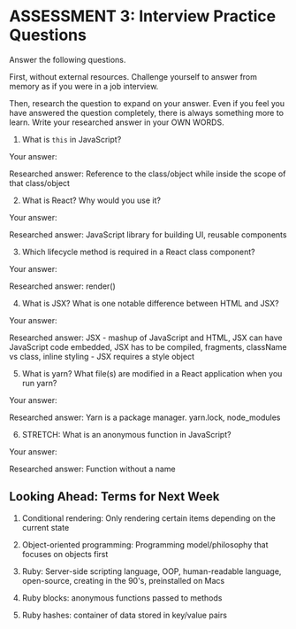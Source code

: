 # ASSESSMENT 3: Interview Practice Questions

Answer the following questions.

First, without external resources. Challenge yourself to answer from memory as if you were in a job interview.

Then, research the question to expand on your answer. Even if you feel you have answered the question completely, there is always something more to learn. Write your researched answer in your OWN WORDS.


1. What is `this` in JavaScript?

  Your answer:

  Researched answer: Reference to the class/object while inside the scope of that class/object



2. What is React? Why would you use it?

  Your answer:

  Researched answer: JavaScript library for building UI, reusable components



3. Which lifecycle method is required in a React class component?

  Your answer:

  Researched answer: render()



4. What is JSX? What is one notable difference between HTML and JSX?

  Your answer:

  Researched answer: JSX - mashup of JavaScript and HTML, JSX can have JavaScript code embedded, JSX has to be compiled, fragments, className vs class, inline styling - JSX requires a style object



5. What is yarn? What file(s) are modified in a React application when you run yarn?

  Your answer:

  Researched answer: Yarn is a package manager. yarn.lock, node_modules



6. STRETCH: What is an anonymous function in JavaScript?

  Your answer:

  Researched answer: Function without a name


## Looking Ahead: Terms for Next Week

1. Conditional rendering: Only rendering certain items depending on the current state

2. Object-oriented programming: Programming model/philosophy that focuses on objects first

3. Ruby: Server-side scripting language, OOP, human-readable language, open-source, creating in the 90's, preinstalled on Macs

4. Ruby blocks: anonymous functions passed to methods

5. Ruby hashes: container of data stored in key/value pairs
